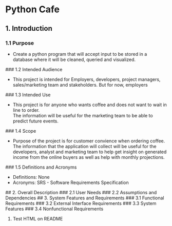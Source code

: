 # Python Cafe
## 1. Introduction
### 1.1 Purpose
  <ul>
    <li>Create a python program that will accept input to be stored in a database where it will be cleaned, queried and visualized.</li>
  </ul>
### 1.2 Intended Audience
  <ul>
   <li>This project is intended for Employers, developers, project managers, sales/marketing team and stakeholders. But for now, employers</li>
  </ul>
### 1.3 Intended Use
  <ul>
    <li>This project is for anyone who wants coffee and does not want to wait in line to order.<br> The information will be useful for the marketing team to be able to predict future events.</li>
  </ul>
### 1.4 Scope
  <ul>
    <li>Purpose of the project is for customer convience when ordering coffee.<br> The information that the application will collect will be useful for 
		the developers, analyst and marketing team to help get insight on generated income from the online buyers as well as help with monthly projections.</li>
  </ul>
### 1.5 Definitions and Acronyms
  <ul>
    <li>Definitions: None</li>
    <li>Acronyms: SRS - Software Requirements Specification</li>
  </ul>
## 2. Overall Description
### 2.1 User Needs
### 2.2 Assumptions and Dependencies
## 3. System Features and Requirements
### 3.1 Functional Requirements
### 3.2 External Interface Requirements
### 3.3 System Features
### 3.4 Nonfunctional Requirements

<ol>
  <li>Test HTML on README</li>
</ol>
